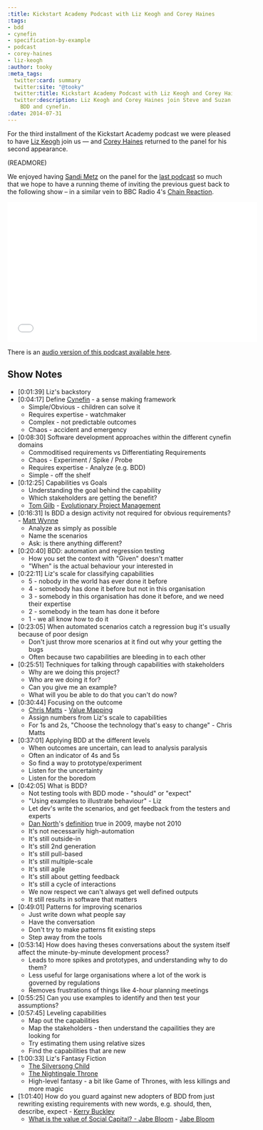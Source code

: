 ```yaml
---
:title: Kickstart Academy Podcast with Liz Keogh and Corey Haines
:tags:
- bdd
- cynefin
- specification-by-example
- podcast
- corey-haines
- liz-keogh
:author: tooky
:meta_tags:
  twitter:card: summary
  twitter:site: "@tooky"
  twitter:title: Kickstart Academy Podcast with Liz Keogh and Corey Haines
  twitter:description: Liz Keogh and Corey Haines join Steve and Suzan to discuss
    BDD and cynefin.
:date: 2014-07-31
---
```

For the third installment of the Kickstart Academy podcast we were pleased to
have [Liz Keogh][liz] join us &mdash; and [Corey Haines][corey] returned to the
panel for his second appearance.

(READMORE)

We enjoyed having [Sandi Metz][sandi] on the panel for the [last
podcast][corey-show] so much that we hope to have a running theme of inviting
the previous guest back to the following show – in a similar vein to BBC Radio
4's [Chain Reaction][chain-reaction].

<iframe width="560" height="315" src="//www.youtube.com/embed/_hKO-AVjCJM"
frameborder="0" allowfullscreen></iframe>

There is an [audio version of this podcast available here][audio].

## Show Notes

* [0:01:39] Liz's backstory
* [0:04:17] Define [Cynefin][cynefin] - a sense making framework
  * Simple/Obvious - children can solve it
  * Requires expertise - watchmaker
  * Complex - not predictable outcomes
  * Chaos - accident and emergency
* [0:08:30] Software development approaches within the different cynefin domains
  * Commoditised requirements vs Differentiating Requirements
  * Chaos - Experiment / Spike / Probe
  * Requires expertise - Analyze (e.g. BDD)
  * Simple - off the shelf
* [0:12:25] Capabilities vs Goals
  * Understanding the goal behind the capability
  * Which stakeholders are getting the benefit?
  * [Tom Gilb][tom-gilb] - [Evolutionary Project Management][evo]
* [0:16:31] Is BDD a design activity not required for obvious requirements? - [Matt Wynne][mattwynne]
  * Analyze as simply as possible
  * Name the scenarios
  * Ask: is there anything different?
* [0:20:40] BDD: automation and regression testing
  * How you set the context with "Given" doesn't matter
  * "When" is the actual behaviour your interested in
* [0:22:11] Liz's scale for classifying capabilities
  * 5 - nobody in the world has ever done it before
  * 4 - somebody has done it before but not in this organisation
  * 3 - somebody in this organisation has done it before, and we need their expertise
  * 2 - somebody in the team has done it before
  * 1 - we all know how to do it
* [0:23:05] When automated scenarios catch a regression bug it's usually because of poor design
  * Don't just throw more scenarios at it find out why your getting the bugs
  * Often because two capabilities are bleeding in to each other
* [0:25:51] Techniques for talking through capabilities with stakeholders
  * Why are we doing this project?
  * Who are we doing it for?
  * Can you give me an example?
  * What will you be able to do that you can't do now?
* [0:30:44] Focusing on the outcome
  * [Chris Matts][chris-matts] - [Value Mapping][value-mapping]
  * Assign numbers from Liz's scale to capabilities
  * For 1s and 2s, "Choose the technology that's easy to change" - Chris Matts
* [0:37:01] Applying BDD at the different levels
  * When outcomes are uncertain, can lead to analysis paralysis
  * Often an indicator of 4s and 5s
  * So find a way to prototype/experiment
  * Listen for the uncertainty
  * Listen for the boredom
* [0:42:05] What is BDD?
  * Not testing tools with BDD mode - "should" or "expect"
  * "Using examples to illustrate behaviour" - Liz
  * Let dev's write the scenarios, and get feedback from the testers and experts
  * [Dan North][dannorth]'s [definition][bdd-definition] true in 2009, maybe not 2010
  * It's not necessarily high-automation
  * It's still outside-in
  * It's still 2nd generation
  * It's still pull-based
  * It's still multiple-scale
  * It's still agile
  * It's still about getting feedback
  * It's still a cycle of interactions
  * We now respect we can't always get well defined outputs
  * It still results in software that matters
* [0:49:01] Patterns for improving scenarios
  * Just write down what people say
  * Have the conversation
  * Don't try to make patterns fit existing steps
  * Step away from the tools
* [0:53:14] How does having theses conversations about the system itself affect the minute-by-minute development process?
  * Leads to more spikes and prototypes, and understanding why to do them?
  * Less useful for large organisations where a lot of the work is governed by regulations
  * Removes frustrations of things like 4-hour planning meetings
* [0:55:25] Can you use examples to identify and then test your assumptions?
* [0:57:45] Leveling capabilities
  * Map out the capabilities
  * Map the stakeholders - then understand the capailities they are looking for
  * Try estimating them using relative sizes
  * Find the capabilities that are new
* [1:00:33] Liz's Fantasy Fiction
  * [The Silversong Child][silversong-child]
  * [The Nightingale Throne][nightingale-throne]
  * High-level fantasy - a bit like Game of Thrones, with less killings and more magic
* [1:01:40] How do you guard against new adopters of BDD from just rewriting existing requirements with new words, e.g. should, then, describe, expect - [Kerry Buckley][kerryb]
  * [What is the value of Social Capital? - Jabe Bloom][social-capital] - [Jabe Bloom][jabe-bloom]

[liz]: https://twitter.com/lunivore
[corey]: https://twitter.com/coreyhaines
[sandi]: https://twitter.com/sandimetz
[corey-show]: http://kickstartacademy.io/blog/2014-07-29-kickstart-academy-podcast-with-corey-haines-and-sandi-metz
[chain-reaction]: http://en.wikipedia.org/wiki/Chain_Reaction_%28radio%29
[audio]: https://dl.dropboxusercontent.com/u/41915/kickstart-academy-podcast/003-liz-keogh-and-corey-haines.mp3
[cynefin]: http://en.wikipedia.org/wiki/Cynefin
[tom-gilb]: https://twitter.com/imtomgilb
[evo]: http://gilb.com/Project-Management
[mattwynne]: https://twitter.com/mattwynne
[chris-matts]: https://twitter.com/PapaChrisMatts
[value-mapping]: http://theitriskmanager.wordpress.com/2014/07/06/a-tale-of-two-feature-injections-a-cynefin-tale/
[dannorth]: https://twitter.com/tastapod
[bdd-definition]: http://en.wikipedia.org/wiki/Behavior-driven_development#History
[kerryb]: https://twitter.com/kerryb
[social-capital]: http://vimeo.com/75923366
[jabe-bloom]: https://twitter.com/cyetain
[silversong-child]: https://leanpub.com/silversongchild
[nightingale-throne]: https://leanpub.com/nightingalethrone

